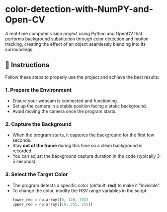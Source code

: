 # color-detection-with-NumPY-and-Open-CV
A real-time computer vision project using Python and OpenCV that performs background substitution through color detection and motion tracking, creating the effect of an object seamlessly blending into its surroundings.

## 🧭 Instructions

Follow these steps to properly use the project and achieve the best results:

### 1. Prepare the Environment
- Ensure your webcam is connected and functioning.  
- Set up the camera in a stable position facing a static background.  
- Avoid moving the camera once the program starts.

### 2. Capture the Background
- When the program starts, it captures the background for the first few seconds.  
- Stay **out of the frame** during this time so a clean background is recorded.  
- You can adjust the background capture duration in the code (typically 3–5 seconds).

### 3. Select the Target Color
- The program detects a specific color (default: **red**) to make it "invisible".  
- To change the color, modify the HSV range variables in the script:
  ```python
  lower_red = np.array([0, 120, 70])
  upper_red = np.array([10, 255, 255])
